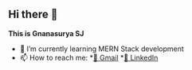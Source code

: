 ## Hi there 👋


**This is Gnanasurya SJ** 


- 🌱 I’m currently learning MERN Stack development
- 📫 How to reach me:
*[📧 Gmail](surya9901@gmail.com)
*[💬 LinkedIn](https://www.linkedin.com/in/gnanasurya-sj-93021628)


